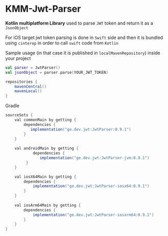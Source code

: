 # KMM-Jwt-Parser

<B>Kotlin multiplatform Library</B> used to parse ```JWT``` token and return it as a ```JsonObject```

For iOS target jwt token parsing is done in ```Swift``` side and then it is bundled using ```cinterop``` in order to call ```swift``` code from ```Kotlin```

Sample usage (in that case it is published in ```localMavenRepository```)
inside your project

```kotlin
val parser = JwtParser()
val jsonObject = parser.parse(YOUR_JWT_TOKEN)
```

```gradle
repositories {
    mavenCentral()
    mavenLocal()
}
```


Gradle

```gradle
sourceSets {
    val commonMain by getting {
        dependencies {
           implementation("ge.dev.jwt:JwtParser:0.9.1")
        }
    }
    
    val androidMain by getting {
            dependencies {
               implementation("ge.dev.jwt:JwtParser-jvm:0.9.1")
         }
    }

    val iosX64Main by getting {
        dependencies {
            implementation("ge.dev.jwt:JwtParser-iosx64:0.9.1")
        }
    }
    
    val iosArm64Main by getting {
        dependencies {
            implementation("ge.dev.jwt:JwtParser-iosarm64:0.9.1")
        }
    }
}
```

